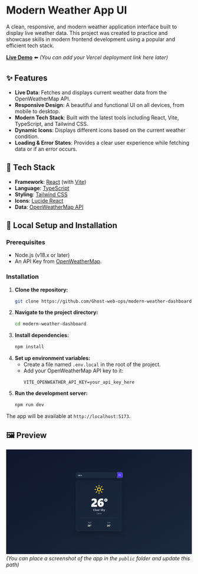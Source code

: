 # Modern Weather App UI

A clean, responsive, and modern weather application interface built to display live weather data. This project was created to practice and showcase skills in modern frontend development using a popular and efficient tech stack.

[**Live Demo**](https://modern-weather-dashboard.vercel.app/) ⬅️ *(You can add your Vercel deployment link here later)*

## ✨ Features

-   **Live Data**: Fetches and displays current weather data from the OpenWeatherMap API.
-   **Responsive Design**: A beautiful and functional UI on all devices, from mobile to desktop.
-   **Modern Tech Stack**: Built with the latest tools including React, Vite, TypeScript, and Tailwind CSS.
-   **Dynamic Icons**: Displays different icons based on the current weather condition.
-   **Loading & Error States**: Provides a clear user experience while fetching data or if an error occurs.

## 🚀 Tech Stack

-   **Framework**: [React](https://react.dev/) (with [Vite](https://vitejs.dev/))
-   **Language**: [TypeScript](https://www.typescriptlang.org/)
-   **Styling**: [Tailwind CSS](https://tailwindcss.com/)
-   **Icons**: [Lucide React](https://lucide.dev/)
-   **Data**: [OpenWeatherMap API](https://openweathermap.org/api)

## 🔧 Local Setup and Installation

### Prerequisites

-   Node.js (v18.x or later)
-   An API Key from [OpenWeatherMap](https://openweathermap.org/).

### Installation

1.  **Clone the repository:**
    ```bash
    git clone https://github.com/Ghost-web-ops/modern-weather-dashboard.git
    ```
2.  **Navigate to the project directory:**
    ```bash
    cd modern-weather-dashboard
    ```
3.  **Install dependencies:**
    ```bash
    npm install
    ```
4.  **Set up environment variables:**
    -   Create a file named `.env.local` in the root of the project.
    -   Add your OpenWeatherMap API key to it:
        ```env
        VITE_OPENWEATHER_API_KEY=your_api_key_here
        ```
5.  **Run the development server:**
    ```bash
    npm run dev
    ```

The app will be available at `http://localhost:5173`.

## 🖼️ Preview

![Weather App Screenshot](./public/image.png) 
*(You can place a screenshot of the app in the `public` folder and update this path)*